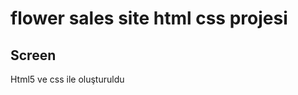 # flower sales site html css projesi
## Screen
[](unknown_2023.05.18-00.22.gif)






Html5 ve css ile oluşturuldu
